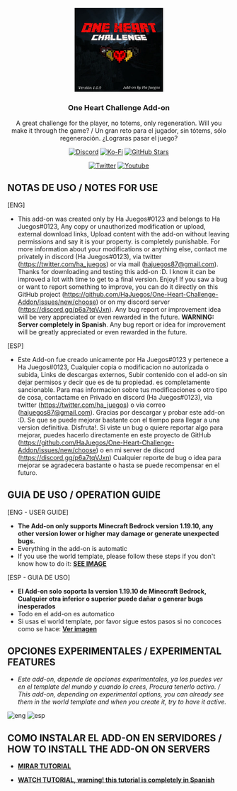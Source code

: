 <p align="center">
  <img src="https://github.com/HaJuegos/One-Heart-Challenge-Addon/blob/main/.github/pack_icon.png" alt="Addon Icon" width=200>
  <h3 align="center">One Heart Challenge Add-on</h3>
  
 <p align="center">
A great challenge for the player, no totems, only regeneration. Will you make it through the game? / Un gran reto para el jugador, sin tótems, sólo regeneración. ¿Lograras pasar el juego?</p>
</p>

<p align="center">
  <a href="https://discord.gg/p6a7tqVJxn"><img src="https://img.shields.io/discord/782053401281429504?style=plastic&color=red&logo=discord&label=Discord%20Server" alt="Discord "/></a>
  <a href="https://ko-fi.com/hajuegos0710"><img src="https://img.shields.io/npm/v/express?url=https://ko-fi.com/hajuegos0710&style=plastic&logo=kofi&label=My%20Donations%20page&color=inactive" alt="Ko-Fi "/></a>
  <a href="https://github.com/HaJuegos/One-Heart-Challenge-Addon"><img src="https://img.shields.io/github/stars/HaJuegos/One-Heart-Challenge-Addon?label=Current%20stars&style=plastic&logo=github&color=blueviolet" alt="GitHub Stars "/></a>
</p>
<p align="center">
  <a href="https://twitter.com/ha_juegos?s=09"><img src="https://img.shields.io/twitter/follow/ha_juegos?style=plastic&color=success&logo=twitter&label=My%20Twitter" alt="Twitter "/></a>
  <a href="https://www.youtube.com/watch?v=SWd6QM0TTJo"><img src="https://img.shields.io/youtube/views/SWd6QM0TTJo?style=plastic&logo=youtube&color=red&label=Video%20tutorial%20in%20Spanish" alt="Youtube "/></a>
</p>

## NOTAS DE USO / NOTES FOR USE

[ENG]
- This add-on was created only by Ha Juegos#0123 and belongs to Ha Juegos#0123, Any copy or unauthorized modification or upload, external download links, Upload content with the add-on without leaving permissions and say it is your property. is completely punishable. For more information about your modifications or anything else, contact me privately in discord (Ha Juegos#0123), via twitter (https://twitter.com/ha_juegos) or via mail (hajuegos87@gmail.com). Thanks for downloading and testing this add-on :D. I know it can be improved a lot with time to get to a final version. Enjoy! If you saw a bug or want to report something to improve, you can do it directly on this GitHub project (https://github.com/HaJuegos/One-Heart-Challenge-Addon/issues/new/choose) or on my discord server (https://discord.gg/p6a7tqVJxn). Any bug report or improvement idea will be very appreciated or even rewarded in the future. **WARNING: Server completely in Spanish**.
Any bug report or idea for improvement will be greatly appreciated or even rewarded in the future.

[ESP]
- Este Add-on fue creado unicamente por Ha Juegos#0123 y pertenece a Ha Juegos#0123, Cualquier copia o modificacion no autorizada o subida, Links de descargas externos, Subir contenido con el add-on sin dejar permisos y decir que es de tu propiedad. es completamente sancionable. Para mas informacion sobre tus modificaciones o otro tipo de cosa, contactame en Privado en discord (Ha Juegos#0123), via twitter (https://twitter.com/ha_juegos) o via correo (hajuegos87@gmail.com). Gracias por descargar y probar este add-on :D. Se que se puede mejorar bastante con el tiempo para llegar a una version definitiva. Disfruta!. Si viste un bug o quiere reportar algo para mejorar, puedes hacerlo directamente en este proyecto de GitHub (https://github.com/HaJuegos/One-Heart-Challenge-Addon/issues/new/choose) o en mi server de discord (https://discord.gg/p6a7tqVJxn) Cualquier reporte de bug o idea para mejorar se agradecera bastante o hasta se puede recompensar en el futuro.

## GUIA DE USO / OPERATION GUIDE

[ENG - USER GUIDE]
- **The Add-on only supports Minecraft Bedrock version 1.19.10, any other version lower or higher may damage or generate unexpected bugs.**
- Everything in the add-on is automatic
- If you use the world template, please follow these steps if you don't know how to do it: [**__SEE IMAGE__**](https://media.discordapp.net/attachments/964653057390546954/997570733473550536/exmple.png)

[ESP - GUIA DE USO]
- **El Add-on solo soporta la version 1.19.10 de Minecraft Bedrock, Cualquier otra inferior o superior puede dañar o generar bugs inesperados**
- Todo en el add-on es automatico
- Si usas el world template, por favor sigue estos pasos si no concoces como se hace: [**__Ver imagen__**](https://media.discordapp.net/attachments/964653057390546954/997570733473550536/exmple.png)


## OPCIONES EXPERIMENTALES / EXPERIMENTAL FEATURES
- _Este add-on, depende de opciones experimentales, ya los puedes ver en el template del mundo y cuando lo crees, Procura tenerlo activo. / This add-on, depending on experimental options, you can already see them in the world template and when you create it, try to have it active._

![eng](https://cdn.discordapp.com/attachments/997603479822536794/1002035488913367080/experiments_eng.png)
![esp](https://cdn.discordapp.com/attachments/997603479822536794/1002035489282470019/experimentos_esp.png)


## COMO INSTALAR EL ADD-ON EN SERVIDORES / HOW TO INSTALL THE ADD-ON ON SERVERS
- [**__MIRAR TUTORIAL__**](https://github.com/HaJuegos/The-Games-Store/tree/main/Betas/como%20instalar%20un%20add-on%20en%20servers)

- [**__WATCH TUTORIAL, warning! this tutorial is completely in Spanish__**](https://github.com/HaJuegos/The-Games-Store/tree/main/Betas/como%20instalar%20un%20add-on%20en%20servers)
